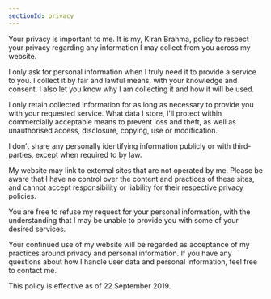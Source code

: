 ```yaml
---
sectionId: privacy
---
```


Your privacy is important to me. It is my, Kiran Brahma, policy to respect your privacy regarding any information I may collect from you across my website.

I only ask for personal information when I truly need it to provide a service to you. I collect it by fair and lawful means, with your knowledge and consent. I also let you know why I am collecting it and how it will be used.

I only retain collected information for as long as necessary to provide you with your requested service. What data I store, I'll protect within commercially acceptable means to prevent loss and theft, as well as unauthorised access, disclosure, copying, use or modification.

I don’t share any personally identifying information publicly or with third-parties, except when required to by law.

My website may link to external sites that are not operated by me. Please be aware that I have no control over the content and practices of these sites, and cannot accept responsibility or liability for their respective privacy policies.

You are free to refuse my request for your personal information, with the understanding that I may be unable to provide you with some of your desired services.

Your continued use of my website will be regarded as acceptance of my practices around privacy and personal information. If you have any questions about how I handle user data and personal information, feel free to contact me.

This policy is effective as of 22 September 2019.
